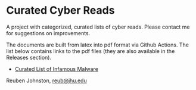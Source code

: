 # Curated Cyber Reads
A project with categorized, curated lists of cyber reads.  Please contact me for suggestions on improvements.  

The documents are built from latex into pdf format via Github Actions.  The list below contains links to the pdf files (they are also available in the Releases section).
* [Curated List of Infamous Malware](https://github.com/reubenajohnston/CuratedCyberReads/releases/download/v1.0/curated_list_of_infamous_malware_reuben_johnston.pdf)

Reuben Johnston, reub@jhu.edu

